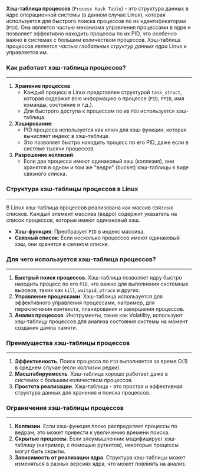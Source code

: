 **Хэш-таблица процессов** (`Process Hash Table`) - это структура данных в ядре операционной системы (в данном случае Linux), которая используется для быстрого поиска процессов по их идентификаторам (`PID`). Она является частью механизма управления процессами в ядре и позволяет эффективно находить процессы по их PID, что особенно важно в системах с большим количеством процессов. Хэш-таблица процессов *является частью глобальных структур данных ядра* Linux и управляется им.
### Как работает хэш-таблица процессов?
---
1. **Хранение процессов**:
   - Каждый процесс в Linux представлен структурой `task_struct`, которая содержит всю информацию о процессе (`PID`, `PPID`, имя команды, состояние и т.д.).
   - Для быстрого доступа к процессам по их `PID` используется хэш-таблица.
2. **Хэширование**:
   - PID процесса используется как ключ для хэш-функции, которая вычисляет индекс в хэш-таблице.
   - Это позволяет быстро находить процесс по его PID, даже если в системе тысячи процессов.
3. **Разрешение коллизий**:
   - Если два процесса имеют одинаковый хэш (коллизия), они хранятся в одном и том же "ведре" (bucket) хэш-таблицы в виде связного списка.
### Структура хэш-таблицы процессов в Linux
---
В Linux хэш-таблица процессов реализована как массив связных списков. Каждый элемент массива (ведро) содержит указатель на список процессов, которые имеют одинаковый хэш.
- **Хэш-функция**: Преобразует `PID` в индекс массива.
- **Связный список**: Если несколько процессов имеют одинаковый хэш, они хранятся в связном списке.
### Для чего используется хэш-таблица процессов?
---
1. **Быстрый поиск процессов**. Хэш-таблица позволяет ядру быстро находить процесс по его `PID`, что важно для выполнения системных вызовов, таких как `kill`, `waitpid`, `ptrace` и других.
2. **Управление процессами**. Хэш-таблица используется для эффективного управления процессами, например, для переключения контекста, планирования и завершения процессов.
3. **Анализ процессов**. Инструменты, такие как Volatility, используют хэш-таблицу процессов для анализа состояния системы на момент создания дампа памяти.
### Преимущества хэш-таблицы процессов
---
1. **Эффективность**. Поиск процесса по `PID` выполняется за время O(1) в среднем случае (если коллизии редки).
2. **Масштабируемость**. Хэш-таблица хорошо работает даже в системах с большим количеством процессов.
3. **Простота реализации**. Хэш-таблица - это простая и эффективная структура данных для хранения и поиска процессов.
### Ограничения хэш-таблицы процессов
---
1. **Коллизии**. Если хэш-функция плохо распределяет процессы по ведрам, это может привести к увеличению времени поиска.
2. **Скрытые процессы**. Если злоумышленник модифицирует хэш-таблицу (например, с помощью руткитов), некоторые процессы могут быть скрыты.
3. **Зависимость от реализации ядра**. Структура хэш-таблицы может изменяться в разных версиях ядра, что может повлиять на анализ.